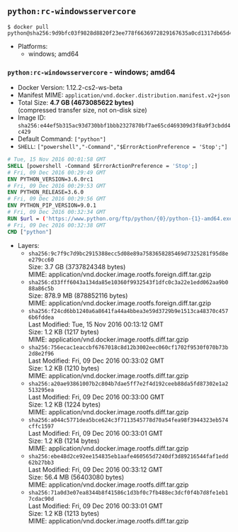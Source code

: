 ## `python:rc-windowsservercore`

```console
$ docker pull python@sha256:9d9bfc03f9828d8820f23ee778f6636972829167635a0cd1317db65d4fddb8f6
```

-	Platforms:
	-	windows; amd64

### `python:rc-windowsservercore` - windows; amd64

-	Docker Version: 1.12.2-cs2-ws-beta
-	Manifest MIME: `application/vnd.docker.distribution.manifest.v2+json`
-	Total Size: **4.7 GB (4673085622 bytes)**  
	(compressed transfer size, not on-disk size)
-	Image ID: `sha256:e44ef5b315ac93d730bbf1bbb2327870bf7ae65cd469309d3f8a9f3cbdd4c429`
-	Default Command: `["python"]`
-	`SHELL`: `["powershell","-Command","$ErrorActionPreference = 'Stop';"]`

```dockerfile
# Tue, 15 Nov 2016 00:01:58 GMT
SHELL [powershell -Command $ErrorActionPreference = 'Stop';]
# Fri, 09 Dec 2016 00:29:49 GMT
ENV PYTHON_VERSION=3.6.0rc1
# Fri, 09 Dec 2016 00:29:53 GMT
ENV PYTHON_RELEASE=3.6.0
# Fri, 09 Dec 2016 00:29:56 GMT
ENV PYTHON_PIP_VERSION=9.0.1
# Fri, 09 Dec 2016 00:32:34 GMT
RUN $url = ('https://www.python.org/ftp/python/{0}/python-{1}-amd64.exe' -f $env:PYTHON_RELEASE, $env:PYTHON_VERSION); 	Write-Host ('Downloading {0} ...' -f $url); 	(New-Object System.Net.WebClient).DownloadFile($url, 'python.exe'); 		Write-Host 'Installing ...'; 	Start-Process python.exe -Wait 		-ArgumentList @( 			'/quiet', 			'InstallAllUsers=1', 			'TargetDir=C:\Python', 			'PrependPath=1', 			'Shortcuts=0', 			'Include_doc=0', 			'Include_test=0' 		); 		$env:PATH = [Environment]::GetEnvironmentVariable('PATH', [EnvironmentVariableTarget]::Machine); 		Write-Host 'Verifying install ...'; 	Write-Host '  python --version'; python --version; 		Write-Host 'Removing ...'; 	Remove-Item python.exe -Force; 		$pipInstall = ('pip=={0}' -f $env:PYTHON_PIP_VERSION); 	Write-Host ('Installing {0} ...' -f $pipInstall); 	pip install --no-cache-dir --upgrade --force-reinstall $pipInstall; 		Write-Host 'Verifying pip install ...'; 	pip --version; 		Write-Host 'Complete.';
# Fri, 09 Dec 2016 00:32:38 GMT
CMD ["python"]
```

-	Layers:
	-	`sha256:9c7f9c7d9bc2915388ecc5d08e89a7583658285469d7325281f95d8ee279cc60`  
		Size: 3.7 GB (3737824348 bytes)  
		MIME: application/vnd.docker.image.rootfs.foreign.diff.tar.gzip
	-	`sha256:d33fff6043a134da85e10360f9932543f1dfc0c3a22e1edd062aa9b088a86c5b`  
		Size: 878.9 MB (878852116 bytes)  
		MIME: application/vnd.docker.image.rootfs.foreign.diff.tar.gzip
	-	`sha256:f24cd6bb1240a6a8641fa44a4bbea3e59d3729b9e1513ca48370c4576b6fddea`  
		Last Modified: Tue, 15 Nov 2016 00:13:12 GMT  
		Size: 1.2 KB (1217 bytes)  
		MIME: application/vnd.docker.image.rootfs.diff.tar.gzip
	-	`sha256:756ecac1eaccbf6767018c8d12b3002eec060cf1702f9530f070b73b2d8e2f96`  
		Last Modified: Fri, 09 Dec 2016 00:33:02 GMT  
		Size: 1.2 KB (1210 bytes)  
		MIME: application/vnd.docker.image.rootfs.diff.tar.gzip
	-	`sha256:a20ae93861007b2c804b7dae5ff7e2f4d192ceeb88da5fd87302e1a2513295ea`  
		Last Modified: Fri, 09 Dec 2016 00:33:00 GMT  
		Size: 1.2 KB (1224 bytes)  
		MIME: application/vnd.docker.image.rootfs.diff.tar.gzip
	-	`sha256:a044c5771dea5bce624c3f7113545778d70a54fea98f3944323eb574cffc1597`  
		Last Modified: Fri, 09 Dec 2016 00:33:01 GMT  
		Size: 1.2 KB (1214 bytes)  
		MIME: application/vnd.docker.image.rootfs.diff.tar.gzip
	-	`sha256:ebe48d2ce92ee154835eb1aafe460565d7240df3d89216544faf1edd62b27bb3`  
		Last Modified: Fri, 09 Dec 2016 00:33:12 GMT  
		Size: 56.4 MB (56403080 bytes)  
		MIME: application/vnd.docker.image.rootfs.diff.tar.gzip
	-	`sha256:71a0d3e07ea8344b8f41586c1d3bf0c7fb488ec3dcf0f4b7d8fe1eb17cdac90d`  
		Last Modified: Fri, 09 Dec 2016 00:33:01 GMT  
		Size: 1.2 KB (1213 bytes)  
		MIME: application/vnd.docker.image.rootfs.diff.tar.gzip
